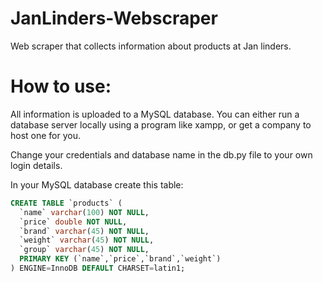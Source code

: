 # JanLinders-Webscraper
Web scraper that collects information about products at Jan linders.

# How to use:
All information is uploaded to a MySQL database. 
You can either run a database server locally using a program like xampp,
or get a company to host one for you.

Change your credentials and database name in the db.py file to your own login details.

In your MySQL database create this table:
```sql
CREATE TABLE `products` (
  `name` varchar(100) NOT NULL,
  `price` double NOT NULL,
  `brand` varchar(45) NOT NULL,
  `weight` varchar(45) NOT NULL,
  `group` varchar(45) NOT NULL,
  PRIMARY KEY (`name`,`price`,`brand`,`weight`)
) ENGINE=InnoDB DEFAULT CHARSET=latin1;
```
